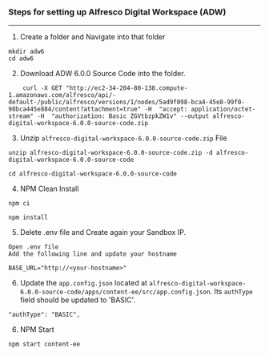 ### Steps for setting up Alfresco Digital Workspace (ADW)

--------------------


1. Create a folder and Navigate into that folder
```
mkdir adw6
cd adw6
```

2.  Download ADW 6.0.0 Source Code into the folder.
```
    curl -X GET "http://ec2-34-204-80-138.compute-1.amazonaws.com/alfresco/api/-default-/public/alfresco/versions/1/nodes/5ad9f098-bca4-45e8-99f0-98bca445e884/content?attachment=true" -H  "accept: application/octet-stream" -H  "authorization: Basic ZGVtbzpkZW1v" --output alfresco-digital-workspace-6.0.0-source-code.zip
```

3. Unzip `alfresco-digital-workspace-6.0.0-source-code.zip` File
```
unzip alfresco-digital-workspace-6.0.0-source-code.zip -d alfresco-digital-workspace-6.0.0-source-code

cd alfresco-digital-workspace-6.0.0-source-code

```

4. NPM Clean Install
```
npm ci

npm install
```

5. Delete .env file and Create again your Sandbox IP.
```
Open .env file
Add the following line and update your hostname

BASE_URL="http://<your-hostname>"

```

6. Update the `app.config.json` located at `alfresco-digital-workspace-6.0.0-source-code/apps/content-ee/src/app.config.json`.
   Its `authType` field should be updated to 'BASIC'.
```
"authType": "BASIC",
```

6. NPM Start
```
npm start content-ee
```

